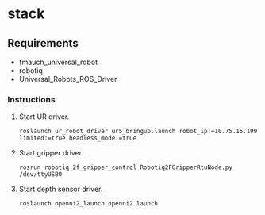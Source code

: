 # stack

## Requirements
* fmauch_universal_robot
* robotiq
* Universal_Robots_ROS_Driver

### Instructions

1. Start UR driver.
    ```
    roslaunch ur_robot_driver ur5_bringup.launch robot_ip:=10.75.15.199 limited:=true headless_mode:=true
    ```

2. Start gripper driver.
    ```
    rosrun robotiq_2f_gripper_control Robotiq2FGripperRtuNode.py /dev/ttyUSB0  
    ```

3. Start depth sensor driver.
    ```
    roslaunch openni2_launch openni2.launch
    ```
